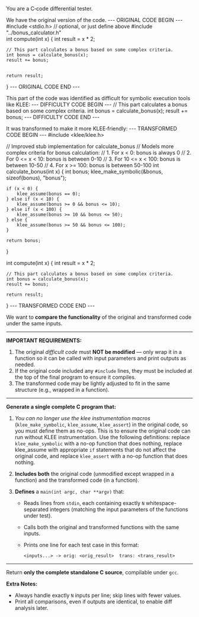 
You are a C‐code differential tester.

We have the original version of the code.
--- ORIGINAL CODE BEGIN ---
#include <stdio.h>
  // optional, or just define above
#include "../bonus_calculator.h"  
int compute(int x) {
    int result = x * 2;

    
    // This part calculates a bonus based on some complex criteria.
    int bonus = calculate_bonus(x);
    result += bonus;
    

    return result;
}
--- ORIGINAL CODE END ---

This part of the code was identified as difficult for symbolic execution tools like KLEE:
--- DIFFICULTY CODE BEGIN ---
// This part calculates a bonus based on some complex criteria.
    int bonus = calculate_bonus(x);
    result += bonus;
--- DIFFICULTY CODE END ---

It was transformed to make it more KLEE‐friendly:
--- TRANSFORMED CODE BEGIN ---
#include <klee/klee.h>

// Improved stub implementation for calculate_bonus
// Models more complex criteria for bonus calculation:
// 1. For x < 0: bonus is always 0
// 2. For 0 <= x < 10: bonus is between 0-10
// 3. For 10 <= x < 100: bonus is between 10-50
// 4. For x >= 100: bonus is between 50-100
int calculate_bonus(int x) {
    int bonus;
    klee_make_symbolic(&bonus, sizeof(bonus), "bonus");
    
    if (x < 0) {
        klee_assume(bonus == 0);
    } else if (x < 10) {
        klee_assume(bonus >= 0 && bonus <= 10);
    } else if (x < 100) {
        klee_assume(bonus >= 10 && bonus <= 50);
    } else {
        klee_assume(bonus >= 50 && bonus <= 100);
    }
    
    return bonus;
}

int compute(int x) {
    int result = x * 2;

    // This part calculates a bonus based on some complex criteria.
    int bonus = calculate_bonus(x);
    result += bonus;

    return result;
}
--- TRANSFORMED CODE END ---

We want to **compare the functionality** of the original and transformed code under the same inputs.

---

**IMPORTANT REQUIREMENTS:**
1. The original *difficult code* must **NOT be modified** — only wrap it in a function so it can be called with input parameters and print outputs as needed.
2. If the original code included any `#include` lines, they must be included at the top of the final program to ensure it compiles.
3. The transformed code may be lightly adjusted to fit in the same structure (e.g., wrapped in a function).

---

**Generate a single complete C program that:**

1. *You can no longer use the klee instrumentation macros* (`klee_make_symbolic`, `klee_assume`, `klee_assert`) in the original code, so you must define them as no-ops.
   This is to ensure the original code can run without KLEE instrumentation. Use the following definitions:
   replace `klee_make_symbolic` with a no-op function that does nothing,
   replace klee_assume with appropriate `if` statements that do not affect the original code,
   and replace `klee_assert` with a no-op function that does nothing.
2. **Includes both** the original code (unmodified except wrapped in a function) and the transformed code (in a function).

3. **Defines** a `main(int argc, char **argv)` that:

   * Reads lines from `stdin`, each containing exactly `N` whitespace-separated integers (matching the input parameters of the functions under test).
   * Calls both the original and transformed functions with the same inputs.
   * Prints one line for each test case in this format:

     ```
     <inputs...> -> orig: <orig_result>  trans: <trans_result>
     ```

---

Return **only the complete standalone C source**, compilable under `gcc`.

**Extra Notes:**

* Always handle exactly `N` inputs per line; skip lines with fewer values.
* Print all comparisons, even if outputs are identical, to enable diff analysis later.
  